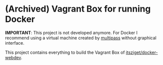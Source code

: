 # (Archived) Vagrant Box for running Docker

**IMPORTANT**: This project is not developed anymore. For Docker I recommend using a virtual machine
created by [multipass](https://multipass.run/) without graphical interface.

This project contains everything to build the Vagrant Box of [itsziget/docker-webdev](https://app.vagrantup.com/itsziget/boxes/docker-webdev). 